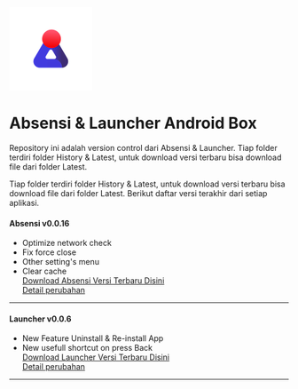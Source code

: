 
![Logo](https://github.com/ibnunaufal/stb-launcher/raw/master/Logo-new.png)


# Absensi & Launcher Android Box

Repository ini adalah version control dari Absensi & Launcher.
Tiap folder terdiri folder History & Latest, untuk download versi terbaru bisa download file dari folder Latest.

Tiap folder terdiri folder History & Latest, untuk download versi terbaru bisa download file dari folder Latest. Berikut daftar versi terakhir dari setiap aplikasi.


#### Absensi v0.0.16
- Optimize network check
- Fix force close
- Other setting's menu
- Clear cache <br />
[Download Absensi Versi Terbaru Disini](https://raw.githubusercontent.com/ibnunaufal/stb-launcher/master/Absensi/Latest/app-debug.apk "Download Absensi Versi Terbaru Disini")<br />
[Detail perubahan](https://github.com/ibnunaufal/stb-launcher/tree/master/Absensi "Detail perubahan")
---
#### Launcher v0.0.6

- New Feature Uninstall & Re-install App
- New usefull shortcut on press Back<br />
[Download Launcher Versi Terbaru Disini](https://raw.githubusercontent.com/ibnunaufal/stb-launcher/master/Launcher/Latest/app-release.apk "Download Launcher Versi Terbaru Disini")<br />
[Detail perubahan](https://github.com/ibnunaufal/stb-launcher/tree/master/Launcher "Detail perubahan")
---
